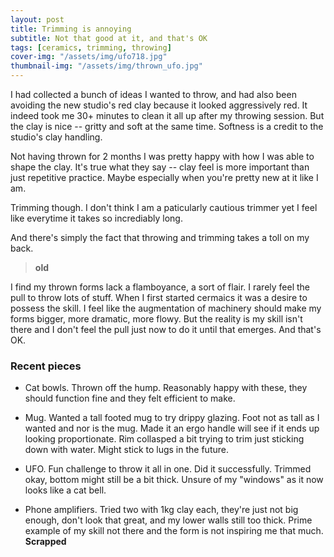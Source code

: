 ```yaml
---
layout: post
title: Trimming is annoying 
subtitle: Not that good at it, and that's OK 
tags: [ceramics, trimming, throwing]
cover-img: "/assets/img/ufo718.jpg"
thumbnail-img: "/assets/img/thrown_ufo.jpg"
---
```


I had collected a bunch of ideas I wanted to throw, and had also been avoiding the new studio's red clay because it looked aggressively red. It indeed took me 30+ minutes to clean it all up after my throwing session. But the clay is nice -- gritty and soft at the same time. Softness is a credit to the studio's clay handling. 

Not having thrown for 2 months I was pretty happy with how I was able to shape the clay. It's true what they say -- clay feel is more important than just repetitive practice. Maybe especially when you're pretty new at it like I am. 

Trimming though. I don't think I am a paticularly cautious trimmer yet I feel like everytime it takes so incrediably long. 

And there's simply the fact that throwing and trimming takes a toll on my back.  
> **old**

I find my thrown forms lack a flamboyance, a sort of flair. I rarely feel the pull to throw lots of stuff. When I first started cermaics it was a desire to possess the skill. I feel like the augmentation of machinery should make my forms bigger, more dramatic, more flowy. But the reality is my skill isn't there and I don't feel the pull just now to do it until that emerges. And that's OK. 

### Recent pieces 
- Cat bowls.
  Thrown off the hump. Reasonably happy with these, they should function fine and they felt efficient to make.

- Mug.
  Wanted a tall footed mug to try drippy glazing. Foot not as tall as I wanted and nor is the mug. Made it an ergo handle will see if it ends up looking proportionate. Rim collasped a bit trying to trim just sticking down with water. Might stick to lugs in the future. 

- UFO.
  Fun challenge to throw it all in one. Did it successfully. Trimmed okay, bottom might still be a bit thick. Unsure of my "windows" as it now looks like a cat bell.

- Phone amplifiers.
  Tried two with 1kg clay each, they're just not big enough, don't look that great, and my lower walls still too thick. Prime example of my skill not there and the form is not inspiring me that much. **Scrapped**

